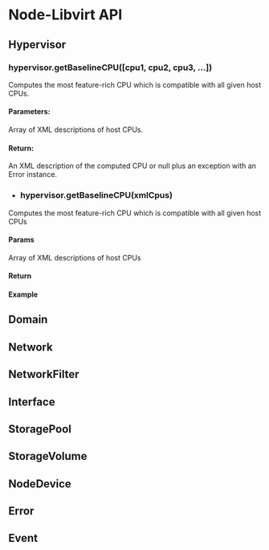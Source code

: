 # Node-Libvirt API

## Hypervisor

### hypervisor.getBaselineCPU([cpu1, cpu2, cpu3, ...])
 Computes the most feature-rich CPU which is compatible with all given host CPUs.
#### Parameters:
 Array of XML descriptions of host CPUs.
#### Return:
 An XML description of the computed CPU or null plus an exception with an Error instance.

* ### hypervisor.getBaselineCPU(xmlCpus)
Computes the most feature-rich CPU which is compatible with all given host CPUs
#### Params
 Array of XML descriptions of host CPUs
#### Return
#### Example
## Domain
## Network
## NetworkFilter
## Interface
## StoragePool
## StorageVolume
## NodeDevice
## Error
## Event

